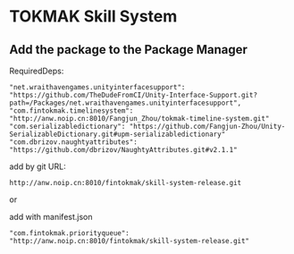 # TOKMAK Skill System

## Add the package to the Package Manager

RequiredDeps:

```
"net.wraithavengames.unityinterfacesupport": "https://github.com/TheDudeFromCI/Unity-Interface-Support.git?path=/Packages/net.wraithavengames.unityinterfacesupport",
"com.fintokmak.timelinesystem": "http://anw.noip.cn:8010/Fangjun_Zhou/tokmak-timeline-system.git"
"com.serializabledictionary": "https://github.com/Fangjun-Zhou/Unity-SerializableDictionary.git#upm-serializabledictionary"
"com.dbrizov.naughtyattributes": "https://github.com/dbrizov/NaughtyAttributes.git#v2.1.1"
```

add by git URL:

`http://anw.noip.cn:8010/fintokmak/skill-system-release.git`

or

add with manifest.json

`"com.fintokmak.priorityqueue": "http://anw.noip.cn:8010/fintokmak/skill-system-release.git"`

